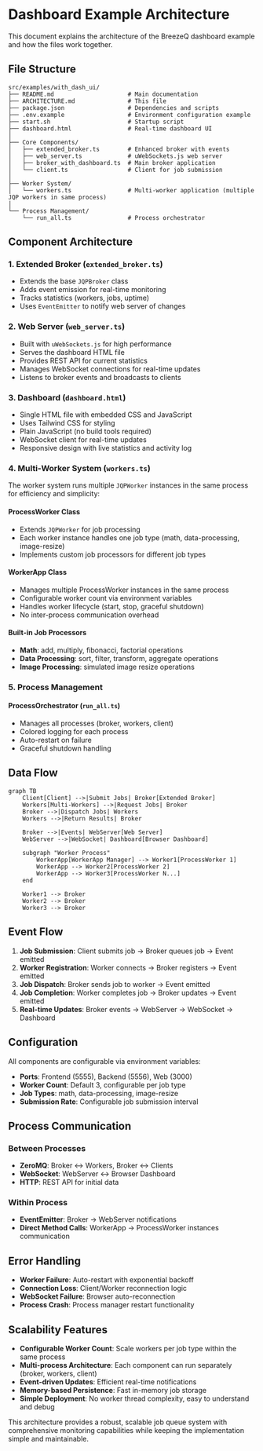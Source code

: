 # Dashboard Example Architecture

This document explains the architecture of the BreezeQ dashboard example and how the files work together.

## File Structure

```
src/examples/with_dash_ui/
├── README.md                     # Main documentation
├── ARCHITECTURE.md               # This file
├── package.json                  # Dependencies and scripts
├── .env.example                  # Environment configuration example
├── start.sh                      # Startup script
├── dashboard.html                # Real-time dashboard UI
│
├── Core Components/
│   ├── extended_broker.ts        # Enhanced broker with events
│   ├── web_server.ts             # uWebSockets.js web server
│   ├── broker_with_dashboard.ts  # Main broker application
│   └── client.ts                 # Client for job submission
│
├── Worker System/
│   └── workers.ts                # Multi-worker application (multiple JQP workers in same process)
│
└── Process Management/
    └── run_all.ts                # Process orchestrator
```

## Component Architecture

### 1. Extended Broker (`extended_broker.ts`)
- Extends the base `JQPBroker` class
- Adds event emission for real-time monitoring
- Tracks statistics (workers, jobs, uptime)
- Uses `EventEmitter` to notify web server of changes

### 2. Web Server (`web_server.ts`)
- Built with `uWebSockets.js` for high performance
- Serves the dashboard HTML file
- Provides REST API for current statistics
- Manages WebSocket connections for real-time updates
- Listens to broker events and broadcasts to clients

### 3. Dashboard (`dashboard.html`)
- Single HTML file with embedded CSS and JavaScript
- Uses Tailwind CSS for styling
- Plain JavaScript (no build tools required)
- WebSocket client for real-time updates
- Responsive design with live statistics and activity log

### 4. Multi-Worker System (`workers.ts`)

The worker system runs multiple `JQPWorker` instances in the same process for efficiency and simplicity:

#### ProcessWorker Class
- Extends `JQPWorker` for job processing
- Each worker instance handles one job type (math, data-processing, image-resize)
- Implements custom job processors for different job types

#### WorkerApp Class
- Manages multiple ProcessWorker instances in the same process
- Configurable worker count via environment variables
- Handles worker lifecycle (start, stop, graceful shutdown)
- No inter-process communication overhead

#### Built-in Job Processors
- **Math**: add, multiply, fibonacci, factorial operations
- **Data Processing**: sort, filter, transform, aggregate operations  
- **Image Processing**: simulated image resize operations

### 5. Process Management

#### ProcessOrchestrator (`run_all.ts`)
- Manages all processes (broker, workers, client)
- Colored logging for each process
- Auto-restart on failure
- Graceful shutdown handling

## Data Flow

```mermaid
graph TB
    Client[Client] -->|Submit Jobs| Broker[Extended Broker]
    Workers[Multi-Workers] -->|Request Jobs| Broker
    Broker -->|Dispatch Jobs| Workers
    Workers -->|Return Results| Broker
    
    Broker -->|Events| WebServer[Web Server]
    WebServer -->|WebSocket| Dashboard[Browser Dashboard]
    
    subgraph "Worker Process"
        WorkerApp[WorkerApp Manager] --> Worker1[ProcessWorker 1]
        WorkerApp --> Worker2[ProcessWorker 2]
        WorkerApp --> Worker3[ProcessWorker N...]
    end
    
    Worker1 --> Broker
    Worker2 --> Broker
    Worker3 --> Broker
```

## Event Flow

1. **Job Submission**: Client submits job → Broker queues job → Event emitted
2. **Worker Registration**: Worker connects → Broker registers → Event emitted  
3. **Job Dispatch**: Broker sends job to worker → Event emitted
4. **Job Completion**: Worker completes job → Broker updates → Event emitted
5. **Real-time Updates**: Broker events → WebServer → WebSocket → Dashboard

## Configuration

All components are configurable via environment variables:

- **Ports**: Frontend (5555), Backend (5556), Web (3000)
- **Worker Count**: Default 3, configurable per job type
- **Job Types**: math, data-processing, image-resize
- **Submission Rate**: Configurable job submission interval

## Process Communication

### Between Processes
- **ZeroMQ**: Broker ↔ Workers, Broker ↔ Clients
- **WebSocket**: WebServer ↔ Browser Dashboard
- **HTTP**: REST API for initial data

### Within Process
- **EventEmitter**: Broker → WebServer notifications
- **Direct Method Calls**: WorkerApp → ProcessWorker instances communication

## Error Handling

- **Worker Failure**: Auto-restart with exponential backoff
- **Connection Loss**: Client/Worker reconnection logic
- **WebSocket Failure**: Browser auto-reconnection
- **Process Crash**: Process manager restart functionality

## Scalability Features

- **Configurable Worker Count**: Scale workers per job type within the same process
- **Multi-process Architecture**: Each component can run separately (broker, workers, client)
- **Event-driven Updates**: Efficient real-time notifications
- **Memory-based Persistence**: Fast in-memory job storage
- **Simple Deployment**: No worker thread complexity, easy to understand and debug

This architecture provides a robust, scalable job queue system with comprehensive monitoring capabilities while keeping the implementation simple and maintainable.
